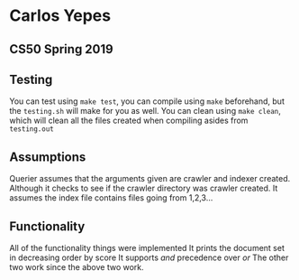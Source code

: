 # Carlos Yepes
## CS50 Spring 2019

## Testing

You can test using `make test`, you can compile using `make` beforehand, but the `testing.sh` will make for you as well.
You can clean using `make clean`, which will clean all the files created when compiling asides from `testing.out`

## Assumptions

Querier assumes that the arguments given are crawler and indexer created. Although it checks to see if the crawler directory was crawler created.
It assumes the index file contains files going from 1,2,3...

## Functionality

All of the functionality things were implemented
It prints the document set in decreasing order by score
It supports *and* precedence over *or*
The other two work since the above two work.